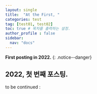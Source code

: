 ```yaml
---
layout: single
title:  "At the First, "
categories: test
tag: [test01, test02]
toc: true # 목차를 출력하는 설정.
author_profile : false
sidebar:
  nav: "docs"
---
```


**First posting in 2022.**
{: .notice--danger}

## 2022, 첫 번째 포스팅.
to be continued :
